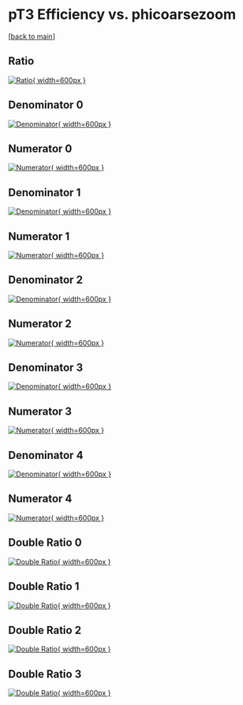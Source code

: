 # pT3 Efficiency vs. phicoarsezoom

[[back to main](./)]



## Ratio

[![Ratio](../mtv/var/pT3_vtr_211_0_eff_phicoarsezoom.png){ width=600px }](../mtv/var/pT3_vtr_211_0_eff_phicoarsezoom.pdf)

## Denominator 0

[![Denominator](../mtv/den/pT3_vtr_211_0_eff_phicoarsezoom_den0.png){ width=600px }](../mtv/den/pT3_vtr_211_0_eff_phicoarsezoom_den0.pdf)

## Numerator 0

[![Numerator](../mtv/num/pT3_vtr_211_0_eff_phicoarsezoom_num0.png){ width=600px }](../mtv/num/pT3_vtr_211_0_eff_phicoarsezoom_num0.pdf)

## Denominator 1

[![Denominator](../mtv/den/pT3_vtr_211_0_eff_phicoarsezoom_den1.png){ width=600px }](../mtv/den/pT3_vtr_211_0_eff_phicoarsezoom_den1.pdf)

## Numerator 1

[![Numerator](../mtv/num/pT3_vtr_211_0_eff_phicoarsezoom_num1.png){ width=600px }](../mtv/num/pT3_vtr_211_0_eff_phicoarsezoom_num1.pdf)

## Denominator 2

[![Denominator](../mtv/den/pT3_vtr_211_0_eff_phicoarsezoom_den2.png){ width=600px }](../mtv/den/pT3_vtr_211_0_eff_phicoarsezoom_den2.pdf)

## Numerator 2

[![Numerator](../mtv/num/pT3_vtr_211_0_eff_phicoarsezoom_num2.png){ width=600px }](../mtv/num/pT3_vtr_211_0_eff_phicoarsezoom_num2.pdf)

## Denominator 3

[![Denominator](../mtv/den/pT3_vtr_211_0_eff_phicoarsezoom_den3.png){ width=600px }](../mtv/den/pT3_vtr_211_0_eff_phicoarsezoom_den3.pdf)

## Numerator 3

[![Numerator](../mtv/num/pT3_vtr_211_0_eff_phicoarsezoom_num3.png){ width=600px }](../mtv/num/pT3_vtr_211_0_eff_phicoarsezoom_num3.pdf)

## Denominator 4

[![Denominator](../mtv/den/pT3_vtr_211_0_eff_phicoarsezoom_den4.png){ width=600px }](../mtv/den/pT3_vtr_211_0_eff_phicoarsezoom_den4.pdf)

## Numerator 4

[![Numerator](../mtv/num/pT3_vtr_211_0_eff_phicoarsezoom_num4.png){ width=600px }](../mtv/num/pT3_vtr_211_0_eff_phicoarsezoom_num4.pdf)

## Double Ratio 0

[![Double Ratio](../mtv/ratio/pT3_vtr_211_0_eff_phicoarsezoom_ratio0.png){ width=600px }](../mtv/ratio/pT3_vtr_211_0_eff_phicoarsezoom_ratio0.pdf)

## Double Ratio 1

[![Double Ratio](../mtv/ratio/pT3_vtr_211_0_eff_phicoarsezoom_ratio1.png){ width=600px }](../mtv/ratio/pT3_vtr_211_0_eff_phicoarsezoom_ratio1.pdf)

## Double Ratio 2

[![Double Ratio](../mtv/ratio/pT3_vtr_211_0_eff_phicoarsezoom_ratio2.png){ width=600px }](../mtv/ratio/pT3_vtr_211_0_eff_phicoarsezoom_ratio2.pdf)

## Double Ratio 3

[![Double Ratio](../mtv/ratio/pT3_vtr_211_0_eff_phicoarsezoom_ratio3.png){ width=600px }](../mtv/ratio/pT3_vtr_211_0_eff_phicoarsezoom_ratio3.pdf)

